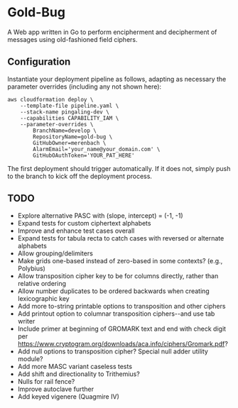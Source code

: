 
# Gold-Bug

A Web app written in Go to perform encipherment and decipherment of messages using old-fashioned field ciphers.

## Configuration

Instantiate your deployment pipeline as follows, adapting as necessary the parameter overrides (including any not shown here):

    aws cloudformation deploy \
        --template-file pipeline.yaml \
        --stack-name pingaling-dev \
        --capabilities CAPABILITY_IAM \
        --parameter-overrides \
            BranchName=develop \
            RepositoryName=gold-bug \
            GitHubOwner=merenbach \
            AlarmEmail='your_name@your_domain.com' \
            GitHubOAuthToken='YOUR_PAT_HERE'

 The first deployment should trigger automatically. If it does not, simply push to the branch to kick off the deployment process.

## TODO

* Explore alternative PASC with (slope, intercept) = (-1, -1)
* Expand tests for custom ciphertext alphabets
* Improve and enhance test cases overall
* Expand tests for tabula recta to catch cases with reversed or alternate alphabets
* Allow grouping/delimiters
* Make grids one-based instead of zero-based in some contexts? (e.g., Polybius)
* Allow transposition cipher key to be for columns directly, rather than relative ordering
* Allow number duplicates to be ordered backwards when creating lexicographic key
* Add more to-string printable options to transposition and other ciphers
* Add printout option to columnar transposition ciphers--and use tab writer
* Include primer at beginning of GROMARK text and end with check digit per <https://www.cryptogram.org/downloads/aca.info/ciphers/Gromark.pdf>?
* Add null options to transposition cipher? Special null adder utility module?
* Add more MASC variant caseless tests
* Add shift and directionality to Trithemius?
* Nulls for rail fence?
* Improve autoclave further
* Add keyed vigenere (Quagmire IV)
